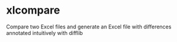 # xlcompare
Compare two Excel files and generate an Excel file with differences annotated intuitively with difflib
